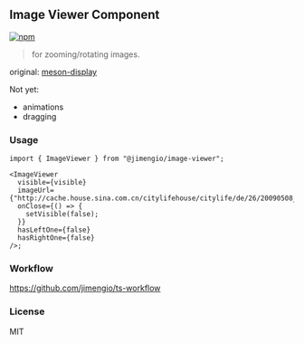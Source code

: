 ## Image Viewer Component

[![npm](https://img.shields.io/npm/v/@jimengio/image-viewer)](https://www.npmjs.com/package/@jimengio/image-viewer)

> for zooming/rotating images.

original: [meson-display](https://github.com/jimengio/meson-display)

Not yet:

- animations
- dragging

### Usage

```tsx
import { ImageViewer } from "@jimengio/image-viewer";

<ImageViewer
  visible={visible}
  imageUrl={"http://cache.house.sina.com.cn/citylifehouse/citylife/de/26/20090508_7339__.jpg"}
  onClose={() => {
    setVisible(false);
  }}
  hasLeftOne={false}
  hasRightOne={false}
/>;
```

### Workflow

https://github.com/jimengio/ts-workflow

### License

MIT
